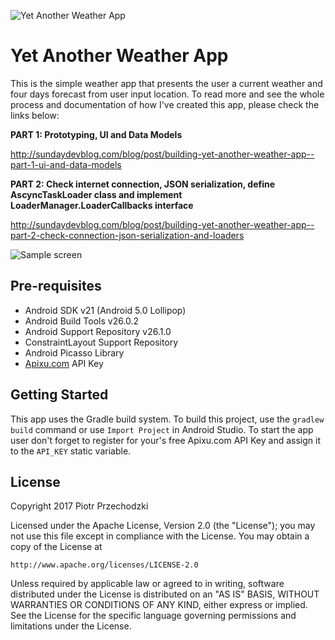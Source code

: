 ![Yet Another Weather App](https://github.com/Pio-Trek/YetAnotherWeatherApp/art/blob/master/banner.png)

# Yet Another Weather App

This is the simple weather app that presents the user a current weather and four days forecast from user input location.
To read more and see the whole process and documentation of how I've created this app, please check the links below:

**PART 1: Prototyping, UI and Data Models**

http://sundaydevblog.com/blog/post/building-yet-another-weather-app--part-1-ui-and-data-models

**PART 2: Check internet connection, JSON serialization, define AscyncTaskLoader class and implement LoaderManager.LoaderCallbacks<D> interface**

http://sundaydevblog.com/blog/post/building-yet-another-weather-app--part-2-check-connection-json-serialization-and-loaders

![Sample screen](https://github.com/Pio-Trek/YetAnotherWeatherApp/art/blob/master/app01.png)

## Pre-requisites

- Android SDK v21 (Android 5.0 Lollipop)
- Android Build Tools v26.0.2
- Android Support Repository v26.1.0
- ConstraintLayout Support Repository
- Android Picasso Library
- [Apixu.com](https://www.apixu.com/signup.aspx) API Key

## Getting Started

This app uses the Gradle build system. To build this project, use the `gradlew build` command or use `Import Project` in Android Studio.
To start the app user don't forget to register for your's free Apixu.com API Key and assign it to the `API_KEY` static variable.

## License

Copyright 2017 Piotr Przechodzki

Licensed under the Apache License, Version 2.0 (the "License");
you may not use this file except in compliance with the License.
You may obtain a copy of the License at

    http://www.apache.org/licenses/LICENSE-2.0

Unless required by applicable law or agreed to in writing, software
distributed under the License is distributed on an "AS IS" BASIS,
WITHOUT WARRANTIES OR CONDITIONS OF ANY KIND, either express or implied.
See the License for the specific language governing permissions and
limitations under the License.